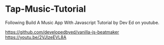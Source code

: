 # Tap-Music-Tutorial
Following Build A Music App With Javascript Tutorial by Dev Ed on youtube.

https://github.com/developedbyed/vanilla-js-beatmaker
https://youtu.be/2VJlzeEVL8A
